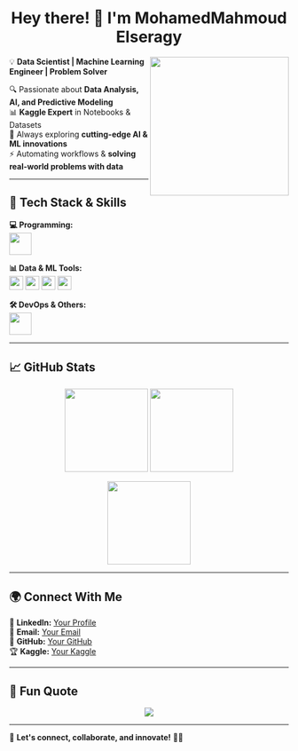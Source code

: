 <h1 align="center">Hey there! 👋 I'm MohamedMahmoud Elseragy</h1>

<img align='right' src="https://media.giphy.com/media/qgQUggAC3Pfv687qPC/giphy.gif" width="250">

💡 **Data Scientist | Machine Learning Engineer | Problem Solver**  

🔍 Passionate about **Data Analysis, AI, and Predictive Modeling**  
📊 **Kaggle Expert** in Notebooks & Datasets  
🚀 Always exploring **cutting-edge AI & ML innovations**  
⚡ Automating workflows & **solving real-world problems with data**  

---

## 🚀 Tech Stack & Skills

**💻 Programming:**  
<img src="https://skillicons.dev/icons?i=python,cpp,java,sql" height="40" />

**📊 Data & ML Tools:**  
<img src="https://img.shields.io/badge/Pandas-150458?logo=pandas&logoColor=white&style=for-the-badge" height="25" />
<img src="https://img.shields.io/badge/NumPy-013243?logo=numpy&logoColor=white&style=for-the-badge" height="25" />
<img src="https://img.shields.io/badge/Scikit--learn-F7931E?logo=scikit-learn&logoColor=white&style=for-the-badge" height="25" />
<img src="https://img.shields.io/badge/TensorFlow-FF6F00?logo=tensorflow&logoColor=white&style=for-the-badge" height="25" />

**🛠️ DevOps & Others:**  
<img src="https://skillicons.dev/icons?i=docker,linux,git,github" height="40" />

---

## 📈 GitHub Stats

<p align="center">
  <img src="https://github-readme-stats.vercel.app/api?username=YOUR_GITHUB_USERNAME&show_icons=true&theme=tokyonight" height="150" />
  <img src="https://streak-stats.demolab.com?user=YOUR_GITHUB_USERNAME&theme=tokyonight" height="150" />
</p>

<p align="center">
  <img src="https://github-readme-stats.vercel.app/api/top-langs/?username=YOUR_GITHUB_USERNAME&layout=compact&theme=tokyonight" height="150"/>
</p>

---

## 🌍 Connect With Me

💼 **LinkedIn:** [Your Profile](https://linkedin.com/in/YOUR_LINKEDIN)  
📧 **Email:** [Your Email](mailto:YOUR_EMAIL)  
👾 **GitHub:** [Your GitHub](https://github.com/YOUR_GITHUB_USERNAME)  
🏆 **Kaggle:** [Your Kaggle](https://www.kaggle.com/YOUR_KAGGLE)  

---

## 🚀 Fun Quote

<p align="center">
  <img src="https://quotes-github-readme.vercel.app/api?type=horizontal&theme=tokyonight"/>
</p>

---

🎯 **Let's connect, collaborate, and innovate!** 🚀🔥
